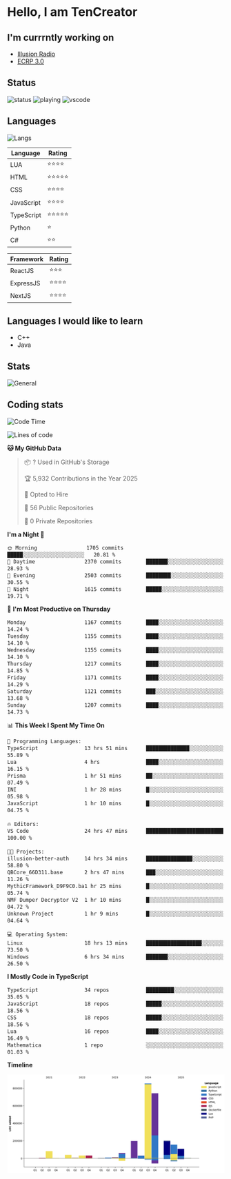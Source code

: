 # Hello, I am TenCreator

## I'm currrntly working on
- [Illusion Radio](https://illusionradio.co.uk/)
- [ECRP 3.0](http://github.com/Emerald-Coast-Roleplay/)

## Status
![status](https://api.statusbadges.me/badge/status/518334475038359555?simple=true&style=for-the-badge)
![playing](https://api.statusbadges.me/badge/playing/518334475038359555?style=for-the-badge)
![vscode](https://api.statusbadges.me/badge/vscode/518334475038359555?style=for-the-badge)

## Languages
![Langs](https://github-readme-stats.vercel.app/api/top-langs/?username=tencreator&layout=compact&theme=radical)


|Language|Rating|
|--------|------|
|LUA|⭐️⭐️⭐️⭐️|
|HTML|⭐️⭐️⭐️⭐️⭐️|
|CSS|⭐️⭐️⭐️⭐️|
|JavaScript|⭐️⭐️⭐️⭐️|
|TypeScript|⭐️⭐️⭐️⭐️⭐️|
|Python|⭐️|
|C#|⭐️⭐️ |

|Framework|Rating|
|--------|------|
|ReactJS|⭐️⭐️⭐|
|ExpressJS|⭐️⭐️⭐️⭐️|
|NextJS|⭐️⭐️⭐⭐️|

## Languages I would like to learn
- C++
- Java

## Stats
![General](https://github-readme-stats.vercel.app/api?username=tencreator&show_icons=true&theme=radical)

## Coding stats

<!--START_SECTION:waka-->
![Code Time](http://img.shields.io/badge/Code%20Time-748%20hrs%2018%20mins-blue)

![Lines of code](https://img.shields.io/badge/From%20Hello%20World%20I%27ve%20Written-2.6%20million%20lines%20of%20code-blue)

**🐱 My GitHub Data** 

> 📦 ? Used in GitHub's Storage 
 > 
> 🏆 5,932 Contributions in the Year 2025
 > 
> 💼 Opted to Hire
 > 
> 📜 56 Public Repositories 
 > 
> 🔑 0 Private Repositories 
 > 
**I'm a Night 🦉** 

```text
🌞 Morning                1705 commits        █████░░░░░░░░░░░░░░░░░░░░   20.81 % 
🌆 Daytime                2370 commits        ███████░░░░░░░░░░░░░░░░░░   28.93 % 
🌃 Evening                2503 commits        ████████░░░░░░░░░░░░░░░░░   30.55 % 
🌙 Night                  1615 commits        █████░░░░░░░░░░░░░░░░░░░░   19.71 % 
```
📅 **I'm Most Productive on Thursday** 

```text
Monday                   1167 commits        ████░░░░░░░░░░░░░░░░░░░░░   14.24 % 
Tuesday                  1155 commits        ████░░░░░░░░░░░░░░░░░░░░░   14.10 % 
Wednesday                1155 commits        ████░░░░░░░░░░░░░░░░░░░░░   14.10 % 
Thursday                 1217 commits        ████░░░░░░░░░░░░░░░░░░░░░   14.85 % 
Friday                   1171 commits        ████░░░░░░░░░░░░░░░░░░░░░   14.29 % 
Saturday                 1121 commits        ███░░░░░░░░░░░░░░░░░░░░░░   13.68 % 
Sunday                   1207 commits        ████░░░░░░░░░░░░░░░░░░░░░   14.73 % 
```


📊 **This Week I Spent My Time On** 

```text
💬 Programming Languages: 
TypeScript               13 hrs 51 mins      ██████████████░░░░░░░░░░░   55.89 % 
Lua                      4 hrs               ████░░░░░░░░░░░░░░░░░░░░░   16.15 % 
Prisma                   1 hr 51 mins        ██░░░░░░░░░░░░░░░░░░░░░░░   07.49 % 
INI                      1 hr 28 mins        █░░░░░░░░░░░░░░░░░░░░░░░░   05.98 % 
JavaScript               1 hr 10 mins        █░░░░░░░░░░░░░░░░░░░░░░░░   04.75 % 

🔥 Editors: 
VS Code                  24 hrs 47 mins      █████████████████████████   100.00 % 

🐱‍💻 Projects: 
illusion-better-auth     14 hrs 34 mins      ███████████████░░░░░░░░░░   58.80 % 
QBCore_66D311.base       2 hrs 47 mins       ███░░░░░░░░░░░░░░░░░░░░░░   11.26 % 
MythicFramework_D9F9C0.ba1 hr 25 mins        █░░░░░░░░░░░░░░░░░░░░░░░░   05.74 % 
NMF Dumper Decryptor V2  1 hr 10 mins        █░░░░░░░░░░░░░░░░░░░░░░░░   04.72 % 
Unknown Project          1 hr 9 mins         █░░░░░░░░░░░░░░░░░░░░░░░░   04.64 % 

💻 Operating System: 
Linux                    18 hrs 13 mins      ██████████████████░░░░░░░   73.50 % 
Windows                  6 hrs 34 mins       ███████░░░░░░░░░░░░░░░░░░   26.50 % 
```

**I Mostly Code in TypeScript** 

```text
TypeScript               34 repos            █████████░░░░░░░░░░░░░░░░   35.05 % 
JavaScript               18 repos            █████░░░░░░░░░░░░░░░░░░░░   18.56 % 
CSS                      18 repos            █████░░░░░░░░░░░░░░░░░░░░   18.56 % 
Lua                      16 repos            ████░░░░░░░░░░░░░░░░░░░░░   16.49 % 
Mathematica              1 repo              ░░░░░░░░░░░░░░░░░░░░░░░░░   01.03 % 
```



**Timeline**

![Lines of Code chart](https://raw.githubusercontent.com/tencreator/tencreator/main/assets/bar_graph.png)


<!--END_SECTION:waka-->
